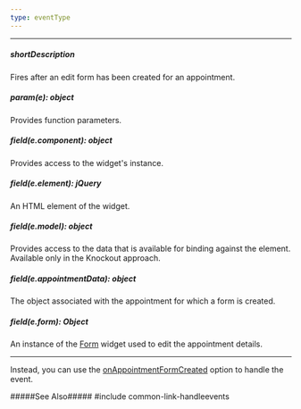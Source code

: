 ```yaml
---
type: eventType
---
```

---
##### shortDescription
Fires after an edit form has been created for an appointment.

##### param(e): object
Provides function parameters.

##### field(e.component): object
Provides access to the widget's instance.

##### field(e.element): jQuery
An HTML element of the widget.

##### field(e.model): object
Provides access to the data that is available for binding against the element. Available only in the Knockout approach.

##### field(e.appointmentData): object
The object associated with the appointment for which a form is created.

##### field(e.form): Object
An instance of the [Form](/api-reference/10%20UI%20Widgets/dxForm '/Documentation/ApiReference/UI_Widgets/dxForm') widget used to edit the appointment details.

---
Instead, you can use the [onAppointmentFormCreated](/api-reference/10%20UI%20Widgets/dxScheduler/1%20Configuration/onAppointmentFormCreated.md '/Documentation/ApiReference/UI_Widgets/dxScheduler/Configuration/#onAppointmentFormCreated') option to handle the event.

#####See Also#####
#include common-link-handleevents